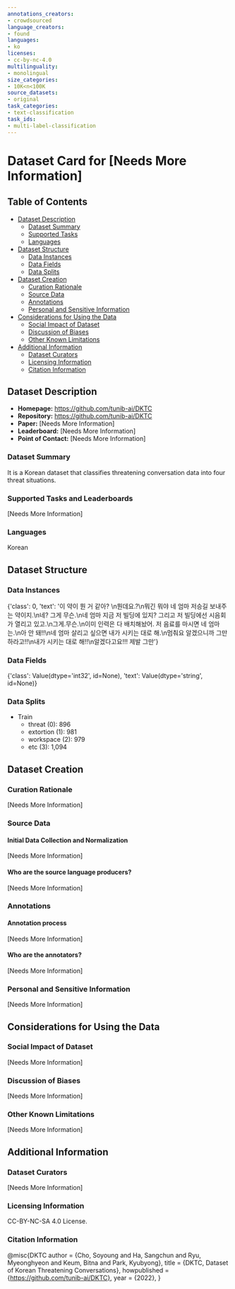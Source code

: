 ```yaml
---
annotations_creators:
- crowdsourced
language_creators:
- found
languages:
- ko
licenses:
- cc-by-nc-4.0
multilinguality:
- monolingual
size_categories:
- 10K<n<100K
source_datasets:
- original
task_categories:
- text-classification
task_ids:
- multi-label-classification
---
```


# Dataset Card for [Needs More Information]

## Table of Contents
- [Dataset Description](#dataset-description)
  - [Dataset Summary](#dataset-summary)
  - [Supported Tasks](#supported-tasks-and-leaderboards)
  - [Languages](#languages)
- [Dataset Structure](#dataset-structure)
  - [Data Instances](#data-instances)
  - [Data Fields](#data-instances)
  - [Data Splits](#data-instances)
- [Dataset Creation](#dataset-creation)
  - [Curation Rationale](#curation-rationale)
  - [Source Data](#source-data)
  - [Annotations](#annotations)
  - [Personal and Sensitive Information](#personal-and-sensitive-information)
- [Considerations for Using the Data](#considerations-for-using-the-data)
  - [Social Impact of Dataset](#social-impact-of-dataset)
  - [Discussion of Biases](#discussion-of-biases)
  - [Other Known Limitations](#other-known-limitations)
- [Additional Information](#additional-information)
  - [Dataset Curators](#dataset-curators)
  - [Licensing Information](#licensing-information)
  - [Citation Information](#citation-information)

## Dataset Description

- **Homepage:** https://github.com/tunib-ai/DKTC
- **Repository:** https://github.com/tunib-ai/DKTC
- **Paper:** [Needs More Information]
- **Leaderboard:** [Needs More Information]
- **Point of Contact:** [Needs More Information]

### Dataset Summary

It is a Korean dataset that classifies threatening conversation data into four threat situations.  

### Supported Tasks and Leaderboards

[Needs More Information]

### Languages

Korean

## Dataset Structure

### Data Instances

{'class': 0,
'text': '이 약이 뭔 거 같아? \n뭔데요.?\n뭐긴 뭐야 네 엄마 저승길 보내주는 약이지.\n네? 그게 무슨.\n네 엄마 지금 저 빌딩에 있지? 그리고 저 빌딩에선 시음회가 열리고 있고.\n그게.무슨.\n이미 인력은 다 배치해놨어. 저 음료를 마시면 네 엄마는.\n아 안 돼!!\n네 엄마 살리고 싶으면 내가 시키는 대로 해.\n멈춰요 알겠으니까 그만하라고!!\n내가 시키는 대로 해!!\n알겠다고요!!! 제발 그만'}

### Data Fields

{'class': Value(dtype='int32', id=None),
 'text': Value(dtype='string', id=None)}

### Data Splits

- Train
  - threat (0): 896
  - extortion (1): 981
  - workspace (2): 979
  - etc (3): 1,094

## Dataset Creation

### Curation Rationale

[Needs More Information]

### Source Data

#### Initial Data Collection and Normalization

[Needs More Information]

#### Who are the source language producers?

[Needs More Information]

### Annotations

#### Annotation process

[Needs More Information]

#### Who are the annotators?

[Needs More Information]

### Personal and Sensitive Information

[Needs More Information]

## Considerations for Using the Data

### Social Impact of Dataset

[Needs More Information]

### Discussion of Biases

[Needs More Information]

### Other Known Limitations

[Needs More Information]

## Additional Information

### Dataset Curators

[Needs More Information]

### Licensing Information

CC-BY-NC-SA 4.0 License.

### Citation Information

@misc{DKTC
  author       = {Cho, Soyoung and Ha, Sangchun and Ryu, Myeonghyeon and
                  Keum, Bitna and Park, Kyubyong},
  title        = {DKTC, Dataset of Korean Threatening Conversations},
  howpublished = {https://github.com/tunib-ai/DKTC},
  year         = {2022},
}